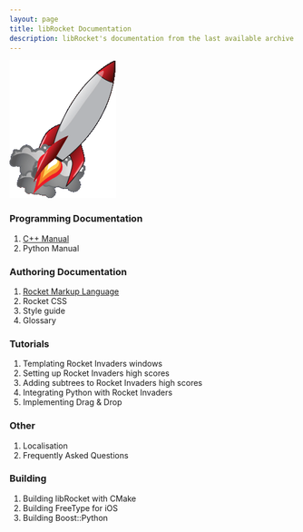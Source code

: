 ```yaml
---
layout: page
title: libRocket Documentation
description: libRocket's documentation from the last available archive.org snapshot 
---
```


![rocket-home](assets/rocket-home.gif)

### Programming Documentation

1. [C++ Manual](pages/cpp_manual.html)
2. Python Manual

### Authoring Documentation 

1. [Rocket Markup Language](pages/rml.html)
2. Rocket CSS
3. Style guide 
4. Glossary 

### Tutorials

1. Templating Rocket Invaders windows
2. Setting up Rocket Invaders high scores
3. Adding subtrees to Rocket Invaders high scores
4. Integrating Python with Rocket Invaders
5. Implementing Drag & Drop

### Other

1. Localisation
2. Frequently Asked Questions

### Building

1. Building libRocket with CMake
2. Building FreeType for iOS
3. Building Boost::Python